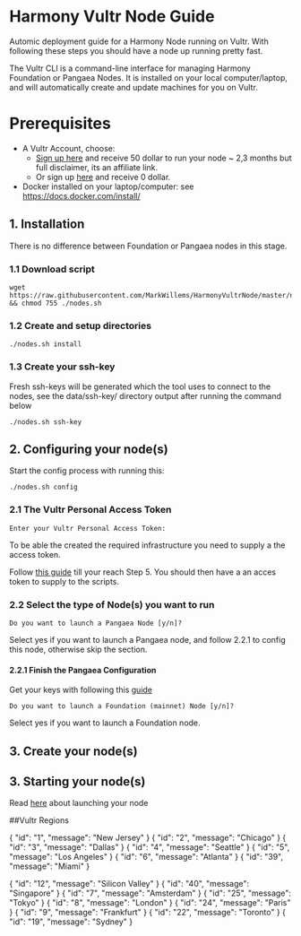 # Harmony Vultr Node Guide

Automic deployment guide for a Harmony Node running on Vultr. With following these steps you should have a node up running pretty fast.

The Vultr CLI is a command-line interface for managing Harmony Foundation or Pangaea Nodes. It is installed on your local computer/laptop, and will automatically create and update machines for you on Vultr.

# Prerequisites
- A Vultr Account, choose:
  - [Sign up here](https://www.vultr.com/?ref=8224844-4F)  and receive 50 dollar to run your node ~ 2,3 months but full disclaimer, its an affiliate link.
  - Or sign up [here](https://www.vultr.com) and receive 0 dollar.
- Docker installed on your laptop/computer: see https://docs.docker.com/install/
## 1. Installation 

There is no difference between Foundation or Pangaea nodes in this stage.

### 1.1 Download script
```
wget https://raw.githubusercontent.com/MarkWillems/HarmonyVultrNode/master/nodes.sh && chmod 755 ./nodes.sh
```
### 1.2 Create and setup directories
```
./nodes.sh install
```
### 1.3 Create your ssh-key
Fresh ssh-keys will be generated which the tool uses to connect to the nodes, see the data/ssh-key/ directory output after running the command below
```
./nodes.sh ssh-key
```

## 2. Configuring your node(s)

Start the config process with running this:
```
./nodes.sh config
```
### 2.1 The Vultr Personal Access Token

```
Enter your Vultr Personal Access Token:
```
To be able the created the required infrastructure you need to supply a the access token.

Follow [this guide](http://help.gridpane.com/en/articles/1991725-provision-a-vultr-instance-using-the-vultr-api) till your reach Step 5. You should then have a an acces token to supply to the scripts.

### 2.2 Select the type of Node(s) you want to run
```
Do you want to launch a Pangaea Node [y/n]?
```
Select yes if you want to launch a Pangaea node, and follow 2.2.1 to config this node, otherwise skip the section.

#### 2.2.1 Finish the Pangaea Configuration
Get your keys with following this [guide](https://docs.harmony.one/pangaea/setup-your-node-and-connect-to-pangaea/pangaea-key-generation)

```
Do you want to launch a Foundation (mainnet) Node [y/n]?
```
Select yes if you want to launch a Foundation node.


## 3. Create your node(s)


## 3. Starting your node(s)

Read [here](https://docs.harmony.one/pangaea/setup-your-node-and-connect-to-pangaea/node-setup/advanced-users/vultr#step-3-launching-your-vultr-node) about launching your node


##Vultr Regions 


{
  "id": "1",
  "message": "New Jersey"
}
{
  "id": "2",
  "message": "Chicago"
}
{
  "id": "3",
  "message": "Dallas"
}
{
  "id": "4",
  "message": "Seattle"
}
{
  "id": "5",
  "message": "Los Angeles"
}
{
  "id": "6",
  "message": "Atlanta"
}
{
  "id": "39",
  "message": "Miami"
}


{
  "id": "12",
  "message": "Silicon Valley"
}
{
  "id": "40",
  "message": "Singapore"
}
{
  "id": "7",
  "message": "Amsterdam"
}
{
  "id": "25",
  "message": "Tokyo"
}
{
  "id": "8",
  "message": "London"
}
{
  "id": "24",
  "message": "Paris"
}
{
  "id": "9",
  "message": "Frankfurt"
}
{
  "id": "22",
  "message": "Toronto"
}
{
  "id": "19",
  "message": "Sydney"
}
